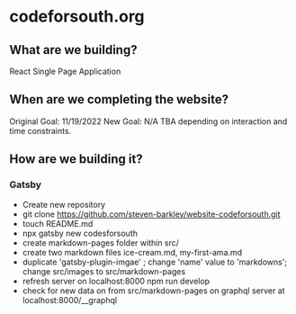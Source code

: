 # codeforsouth.org 

## What are we building?

React Single Page Application

## When are we completing the website?

Original Goal: 11/19/2022 New Goal: N/A TBA depending on interaction and time constraints. 

## How are we building it?

### Gatsby

 * Create new repository
 * git clone https://github.com/steven-barkley/website-codeforsouth.git
 * touch README.md
 * npx gatsby new codesforsouth
 * create markdown-pages folder within src/
 * create two markdown files ice-cream.md, my-first-ama.md
 * duplicate 'gatsby-plugin-imgae' ; change 'name' value to 'markdowns'; change src/images to src/markdown-pages
 * refresh server on localhost:8000 npm run develop
 * check for new data on from src/markdown-pages on graphql server at localhost:8000/__graphql
